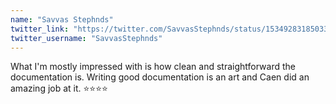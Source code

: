 ```yaml
---
name: "Savvas Stephnds"
twitter_link: "https://twitter.com/SavvasStephnds/status/1534928318503391233?ref_src=twsrc%5Etfw"
twitter_username: "SavvasStephnds"
---
```


What I&#39;m mostly impressed with is how clean and straightforward the documentation is. Writing good documentation is an art and Caen did an amazing job at it.
⭐️⭐️⭐️⭐️

